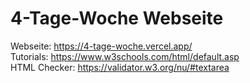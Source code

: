 # 4-Tage-Woche Webseite

Webseite: https://4-tage-woche.vercel.app/
<br>
Tutorials: https://www.w3schools.com/html/default.asp
<br>
HTML Checker: https://validator.w3.org/nu/#textarea
